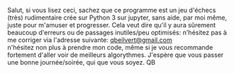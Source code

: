 Salut, si vous lisez ceci, sachez que ce programme est un jeu d'échecs (très) rudimentaire 
crée sur Python 3 sur jupyter, sans aide, par moi même, juste pour m'amuser et progresser.
Cela veut dire qu'il y aura sûrement beaucoup d'erreurs ou de passages inutiles/peu optimisés:
n'hésitez pas à me corriger via l'adresse suivante: qbeilvert@gmail.com  
n'hésitez non plus à prendre mon code, même si je vous recommande fortement d'aller voir de meilleurs algorythmes.
J'espère que vous passer une bonne journée/soirée, qui que vous soyez. QB
